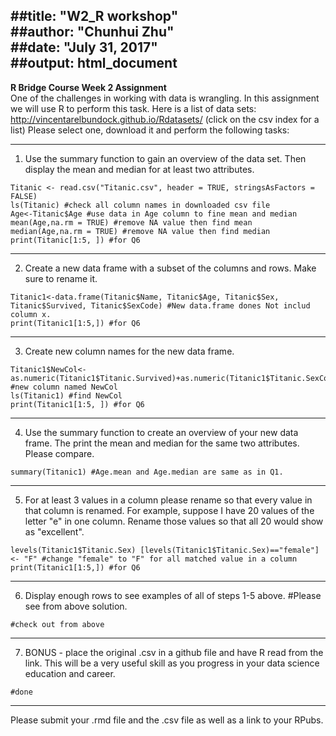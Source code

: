 ##title: "W2_R workshop"  
##author: "Chunhui Zhu"  
##date: "July 31, 2017"  
##output: html_document  
---

**R Bridge Course Week 2 Assignment**  
One of the challenges in working with data is wrangling.  In this assignment we will use R to perform this task. 
Here is a list of data sets:  http://vincentarelbundock.github.io/Rdatasets/ (click on the csv index for a list) 
Please select one, download it and perform the following tasks:   

---

1. Use the summary function to gain an overview of the data set.  Then display the mean and median for at least two attributes.

```{r}
Titanic <- read.csv("Titanic.csv", header = TRUE, stringsAsFactors = FALSE)
ls(Titanic) #check all column names in downloaded csv file
Age<-Titanic$Age #use data in Age column to fine mean and median
mean(Age,na.rm = TRUE) #remove NA value then find mean 
median(Age,na.rm = TRUE) #remove NA value then find median
print(Titanic[1:5, ]) #for Q6
```
---

2. Create a new data frame with a subset of the columns and rows.  Make sure to rename it. 
```{r}
Titanic1<-data.frame(Titanic$Name, Titanic$Age, Titanic$Sex, Titanic$Survived, Titanic$SexCode) #New data.frame dones Not includ column x.
print(Titanic1[1:5,]) #for Q6
```
---

3. Create new column names for the new data frame. 
```{r}
Titanic1$NewCol<- as.numeric(Titanic1$Titanic.Survived)+as.numeric(Titanic1$Titanic.SexCode) #new column named NewCol
ls(Titanic1) #find NewCol
print(Titanic1[1:5, ]) #for Q6
```
---

4. Use the summary function to create an overview of your new data frame.  The print the mean and median for the same two attributes.  Please compare. 
```{r}
summary(Titanic1) #Age.mean and Age.median are same as in Q1.
```
---

5. For at least 3 values in a column please rename so that every value in that column is renamed.  For example, suppose I have 20 values of the letter "e" in one column.  Rename those values so that all 20 would show as "excellent". 

```{r}
levels(Titanic1$Titanic.Sex) [levels(Titanic1$Titanic.Sex)=="female"]  <- "F" #change "female" to "F" for all matched value in a column
print(Titanic1[1:5,]) #for Q6
```
---

6. Display enough rows to see examples of all of steps 1-5 above. 
#Please see from above solution.
```{r}
#check out from above
```
---

7. BONUS - place the original .csv in a github file and have R read from the link.  This will be a very useful skill as you progress in your data science education and career. 
```{r}
#done
```
---

Please submit your .rmd file and the .csv file as well as a link to your RPubs. 
